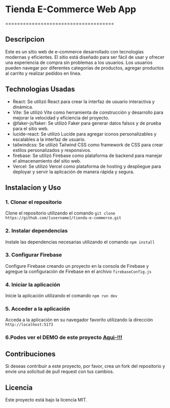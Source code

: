 # Tienda E-Commerce Web App

=====================================

## Descripcion

Este es un sitio web de e-commerce desarrollado con tecnologías modernas y eficientes. El sitio está diseñado para ser fácil de usar y ofrecer una experiencia de compra sin problemas a los usuarios. Los usuarios pueden navegar por diferentes categorías de productos, agregar productos al carrito y realizar pedidos en línea.

## Technologias Usadas

- React: Se utilizó React para crear la interfaz de usuario interactiva y dinámica.
- Vite: Se utilizó Vite como herramienta de construcción y desarrollo para mejorar la velocidad y eficiencia del proyecto.
- @faker-js/faker: Se utilizó Faker para generar datos falsos y de prueba para el sitio web.
- lucide-react: Se utilizó Lucide para agregar iconos personalizables y escalables a la interfaz de usuario.
- tailwindcss: Se utilizó Tailwind CSS como framework de CSS para crear estilos personalizados y responsivos.
- firebase: Se utilizó Firebase como plataforma de backend para manejar el almacenamiento del sitio web.
- Vercel: Se utilizó Vercel como plataforma de hosting y despliegue para deployar y servir la aplicación de manera rápida y segura.

## Instalacion y Uso

### 1. Clonar el repositorio

Clone el repositorio utilizando el comando `git clone https://github.com/[username]/tienda-e-commerce.git`

### 2. Instalar dependencias

Instale las dependencias necesarias utilizando el comando `npm install`

### 3. Configurar Firebase

Configure Firebase creando un proyecto en la consola de Firebase y agregue la configuración de Firebase en el archivo `firebaseConfig.js`

### 4. Iniciar la aplicación

Inicie la aplicación utilizando el comando `npm run dev`

### 5. Acceder a la aplicación

Acceda a la aplicación en su navegador favorito utilizando la dirección `http://localhost:5173`

### 6.Podes ver el DEMO de este proyecto [Aqui-!!!](https://tienda-ecommerce1.vercel.app/)

## Contribuciones

Si deseas contribuir a este proyecto, por favor, crea un fork del repositorio y envíe una solicitud de pull request con tus cambios.

## Licencia

Este proyecto está bajo la licencia MIT.

